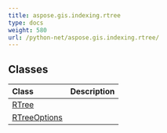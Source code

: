 ```yaml
---
title: aspose.gis.indexing.rtree
type: docs
weight: 580
url: /python-net/aspose.gis.indexing.rtree/
---
```





## **Classes**
| **Class** | **Description** |
| :- | :- |
| [RTree](/psd/python-net/aspose.gis.indexing.rtree/rtree/) |  |
| [RTreeOptions](/psd/python-net/aspose.gis.indexing.rtree/rtreeoptions/) |  |
